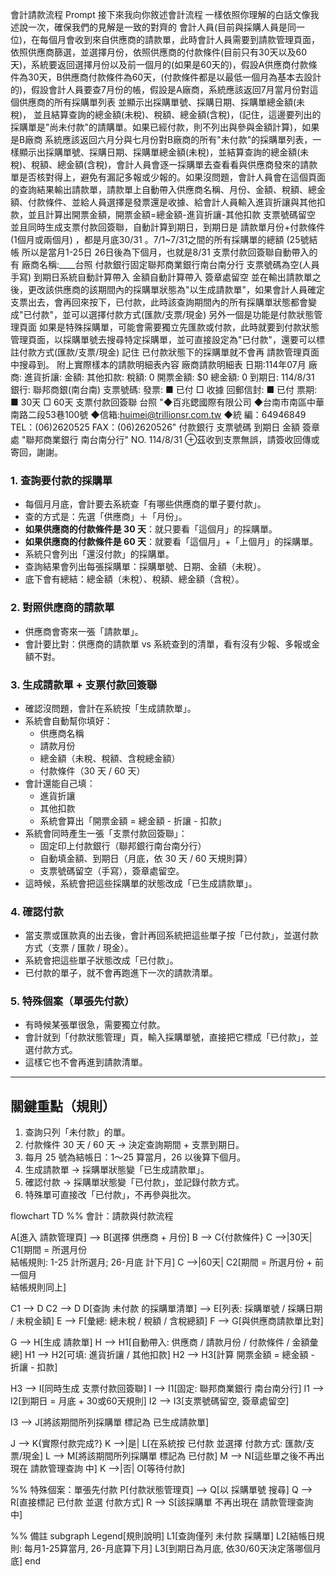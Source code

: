 會計請款流程
Prompt
接下來我向你敘述會計流程 一樣依照你理解的白話文像我述說一次，確保我們的見解是一致的對齊的 會計人員(目前與採購人員是同一位)，在每個月會收到來自供應商的請款單，此時會計人員需要到請款管理頁面，依照供應商篩選，並選擇月份，依照供應商的付款條件(目前只有30天以及60天)，系統要返回選擇月份以及前一個月的(如果是60天的)，假設A供應商付款條件為30天，B供應商付款條件為60天，(付款條件都是以最低一個月為基本去設計的)，假設會計人員要查7月份的帳，假設是A廠商，系統應該返回7月當月份對這個供應商的所有採購單列表 並顯示出採購單號、採購日期、採購單總金額(未稅)， 並且結算查詢的總金額(未稅)、稅額、總金額(含稅)，(記住，這邊要列出的採購單是"尚未付款"的請購單。如果已經付款，則不列出與參與金額計算)，如果是B廠商 系統應該返回六月分與七月份對B廠商的所有"未付款"的採購單列表，一樣顯示出採購單號、採購日期、採購單總金額(未稅)，並結算查詢的總金額(未稅)、稅額、總金額(含稅)，會計人員會逐一採購單去查看看與供應商發來的請款單是否核對得上，避免有漏記多報或少報的。如果沒問題，會計人員會在這個頁面的查詢結果輸出請款單，請款單上自動帶入供應商名稱、月份、金額、稅額、總金額、付款條件、並給人員選擇是發票還是收據、給會計人員輸入進貨折讓與其他扣款，並且計算出開票金額，開票金額=總金額-進貨折讓-其他扣款 支票號碼留空 並且同時生成支票付款回簽聯，自動計算到期日，到期日是 請款單月份+付款條件(1個月或兩個月) ，都是月底30/31 。7/1~7/31之間的所有採購單的總額 (25號結帳 所以是當月1-25日 26日後為下個月，也就是8/31 支票付款回簽聯自動帶入的有 廠商名稱:____台照 付款銀行固定聯邦商業銀行南台南分行 支票號碼為空(人員手寫) 到期日系統自動計算帶入 金額自動計算帶入 簽章處留空 並在輸出請款單之後，更改該供應商的該期間內的採購單狀態為"以生成請款單"，如果會計人員確定支票出去，會再回來按下，已付款，此時該查詢期間內的所有採購單狀態都會變成"已付款"，並可以選擇付款方式(匯款/支票/現金) 另外一個是功能是付款狀態管理頁面 如果是特殊採購單，可能會需要獨立先匯款或付款，此時就要到付款狀態管理頁面，以採購單號去搜尋特定採購單，並可直接設定為"已付款"，還要可以標註付款方式(匯款/支票/現金) 記住 已付款狀態下的採購單就不會再 請款管理頁面中搜尋到。 附上實際樣本的請款明細表內容 廠商請款明細表 日期:114年07月 廠商: 進貨折讓: 金額: 其他扣款: 稅額: 0 開票金額: $0 總金額: 0 到期日: 114/8/31 銀行: 聯邦商銀(南台南) 支票號碼: 發票: ■ 已付 □ 收據 回郵信封: ■ 已付 票期: ■ 30天 □ 60天 支票付款回簽聯 台照 "◆百兆鍶國際有限公司 ◆台南市南區中華南路二段53巷100號 ◆信箱:huimei@trillionsr.com.tw ◆統 編：64946849 TEL：(06)2620525 FAX：(06)2620526" 付款銀行 支票號碼 到期日 金額 簽章處 "聯邦商業銀行 南台南分行" NO. 114/8/31 ⊕茲收到支票無誤，請簽收回傳或寄回，謝謝。


### 1. 查詢要付款的採購單

- 每個月月底，會計要去系統查「有哪些供應商的單子要付款」。
- 查的方式是：先選「供應商」＋「月份」。
- **如果供應商的付款條件是 30 天**：就只要看「這個月」的採購單。
- **如果供應商的付款條件是 60 天**：就要看「這個月」+「上個月」的採購單。
- 系統只會列出「還沒付款」的採購單。
- 查詢結果會列出每張採購單：採購單號、日期、金額（未稅）。
- 底下會有總結：總金額（未稅）、稅額、總金額（含稅）。

### 2. 對照供應商的請款單

- 供應商會寄來一張「請款單」。
- 會計要比對：供應商的請款單 vs 系統查到的清單，看有沒有少報、多報或金額不對。

### 3. 生成請款單 + 支票付款回簽聯

- 確認沒問題，會計在系統按「生成請款單」。
- 系統會自動幫你填好：
    - 供應商名稱
    - 請款月份
    - 總金額（未稅、稅額、含稅總金額）
    - 付款條件（30 天 / 60 天）
- 會計還能自己填：
    - 進貨折讓
    - 其他扣款
    - 系統會算出「開票金額 = 總金額 - 折讓 - 扣款」
- 系統會同時產生一張「支票付款回簽聯」：
    - 固定印上付款銀行（聯邦銀行南台南分行）
    - 自動填金額、到期日（月底，依 30 天 / 60 天規則算）
    - 支票號碼留空（手寫），簽章處留空。
- 這時候，系統會把這些採購單的狀態改成「已生成請款單」。

### 4. 確認付款

- 當支票或匯款真的出去後，會計再回系統把這些單子按「已付款」，並選付款方式（支票 / 匯款 / 現金）。
- 系統會把這些單子狀態改成「已付款」。
- 已付款的單子，就不會再跑進下一次的請款清單。

### 5. 特殊個案（單張先付款）

- 有時候某張單很急，需要獨立付款。
- 會計就到「付款狀態管理」頁，輸入採購單號，直接把它標成「已付款」，並選付款方式。
- 這樣它也不會再進到請款清單。

---

## 關鍵重點（規則）

1. 查詢只列「未付款」的單。
2. 付款條件 30 天 / 60 天 → 決定查詢期間 + 支票到期日。
3. 每月 25 號為結帳日：1～25 算當月，26 以後算下個月。
4. 生成請款單 → 採購單狀態變「已生成請款單」。
5. 確認付款 → 採購單狀態變「已付款」，並記錄付款方式。
6. 特殊單可直接改「已付款」，不再參與批次。



flowchart TD
  %% 會計：請款與付款流程

  A[進入 請款管理頁] --> B[選擇 供應商 + 月份]
  B --> C{付款條件}
  C -->|30天| C1[期間 = 所選月份<br/>結帳規則: 1-25 計所選月; 26-月底 計下月]
  C -->|60天| C2[期間 = 所選月份 + 前一個月<br/>結帳規則同上]

  C1 --> D
  C2 --> D
  D[查詢 未付款 的採購單清單] --> E[列表: 採購單號 / 採購日期 / 未稅金額]
  E --> F[彙總: 總未稅 / 稅額 / 含稅總額]
  F --> G[與供應商請款單比對]

  G --> H[生成 請款單]
  H --> H1[自動帶入: 供應商 / 請款月份 / 付款條件 / 金額彙總]
  H1 --> H2[可填: 進貨折讓 / 其他扣款]
  H2 --> H3[計算 開票金額 = 總金額 - 折讓 - 扣款]

  H3 --> I[同時生成 支票付款回簽聯]
  I --> I1[固定: 聯邦商業銀行 南台南分行]
  I1 --> I2[到期日 = 月底 + 30或60天規則]
  I2 --> I3[支票號碼留空, 簽章處留空]

  I3 --> J[將該期間所列採購單 標記為 已生成請款單]

  J --> K{實際付款完成?}
  K -->|是| L[在系統按 已付款 並選擇 付款方式: 匯款/支票/現金]
  L --> M[將該期間所列採購單 標記為 已付款]
  M --> N[這些單之後不再出現在 請款管理查詢 中]
  K -->|否| O[等待付款]

  %% 特殊個案：單張先付款
  P[付款狀態管理頁] --> Q[以 採購單號 搜尋]
  Q --> R[直接標記 已付款 並選 付款方式]
  R --> S[該採購單 不再出現在 請款管理查詢 中]

  %% 備註
  subgraph Legend[規則說明]
    L1[查詢僅列 未付款 採購單]
    L2[結帳日規則: 每月1-25算當月, 26-月底算下月]
    L3[到期日為月底, 依30/60天決定落哪個月底]
  end